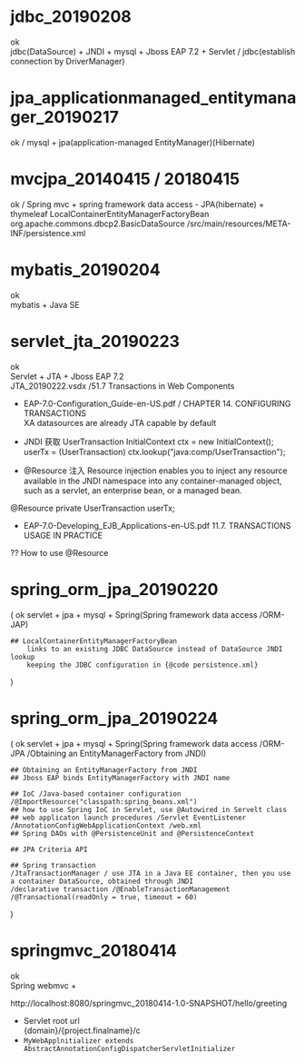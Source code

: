 # jdbc_20190208 
ok  
jdbc(DataSource) + JNDI + mysql + Jboss EAP 7.2 + Servlet / jdbc(establish connection by DriverManager)


# jpa_applicationmanaged_entitymanager_20190217 
ok / mysql + jpa(application-managed EntityManager)(Hibernate)


# mvcjpa_20140415  / 20180415
ok / Spring mvc + spring framework data access - JPA(hibernate) + thymeleaf
LocalContainerEntityManagerFactoryBean
org.apache.commons.dbcp2.BasicDataSource
/src/main/resources/META-INF/persistence.xml


# mybatis_20190204
ok  
mybatis + Java SE 
	
# servlet_jta_20190223
ok  
Servlet + JTA + Jboss EAP 7.2  
JTA_20190222.vsdx /51.7 Transactions in Web Components
	
* EAP-7.0-Configuration_Guide-en-US.pdf / CHAPTER 14. CONFIGURING TRANSACTIONS  
XA datasources are already JTA capable by default
	
* JNDI 获取 UserTransaction
InitialContext ctx = new InitialContext();
userTx = (UserTransaction) ctx.lookup("java:comp/UserTransaction");

* @Resource 注入
Resource injection enables you to inject any resource available in the JNDI namespace
into any container-managed object, such as a servlet, an enterprise bean, or a managed
bean. 

@Resource
private UserTransaction userTx;

* EAP-7.0-Developing_EJB_Applications-en-US.pdf
11.7. TRANSACTIONS USAGE IN PRACTICE

?? How to use @Resource

	
# spring_orm_jpa_20190220
(
	ok
	servlet + jpa + mysql + Spring(Spring framework data access /ORM-JAP)
	
	## LocalContainerEntityManagerFactoryBean
		links to an existing JDBC DataSource instead of DataSource JNDI lookup
		keeping the JDBC configuration in {@code persistence.xml}

)

# spring_orm_jpa_20190224
(
	ok
	servlet + jpa + mysql + Spring(Spring framework data access /ORM-JPA /Obtaining an EntityManagerFactory from JNDI)
	
	## Obtaining an EntityManagerFactory from JNDI 
	## Jboss EAP binds EntityManagerFactory with JNDI name
	
	## IoC /Java-based container configuration /@ImportResource("classpath:spring_beans.xml") 
	## how to use Spring IoC in Servlet, use @Autowired in Servelt class
	## web applicaton launch procedures /Servlet EventListener /AnnotationConfigWebApplicationContext /web.xml
	## Spring DAOs with @PersistenceUnit and @PersistenceContext 
	
	## JPA Criteria API
	
	## Spring transaction
	/JtaTransactionManager / use JTA in a Java EE container, then you use a container DataSource, obtained through JNDI
	/declarative transaction /@EnableTransactionManagement /@Transactional(readOnly = true, timeout = 60)

)

# springmvc_20180414
ok  
Spring webmvc + 


http://localhost:8080/springmvc_20180414-1.0-SNAPSHOT/hello/greeting
* Servlet root url  
{domain}/{project.finalname}/c
* `MyWebApplnitializer extends AbstractAnnotationConfigDispatcherServletInitializer`  

